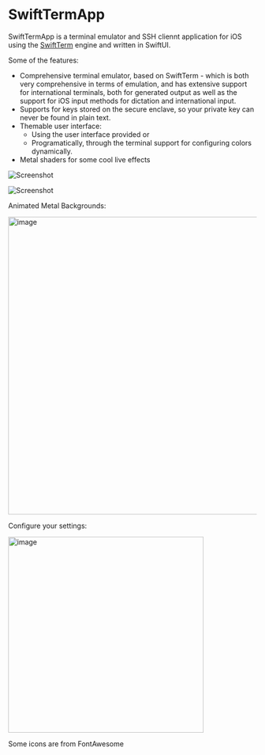# SwiftTermApp

SwiftTermApp is a terminal emulator and SSH cliennt application for iOS
using the [SwiftTerm](https://github.com/migueldeicaza/SwiftTerm) engine and written in SwiftUI.

Some of the features:
* Comprehensive terminal emulator, based on SwiftTerm - which is both very comprehensive in terms of emulation, 
  and has extensive support for international terminals, both for generated output as well as the support for
  iOS input methods for dictation and international input.
* Supports for keys stored on the secure enclave, so your private key can never be found in plain text.
* Themable user interface:
  * Using the user interface provided or
  * Programatically, through the terminal support for configuring colors dynamically.
* Metal shaders for some cool live effects

![Screenshot](https://user-images.githubusercontent.com/36863/81033655-645d5980-8e62-11ea-91c5-1d8b1931c7ce.png)

![Screenshot](https://user-images.githubusercontent.com/36863/82780270-a441ac00-9e24-11ea-9ee1-e32357e8ab58.png)

Animated Metal Backgrounds:

<img width="602" alt="image" src="https://user-images.githubusercontent.com/36863/119248021-3d042800-bb5c-11eb-964b-206e33bc4989.png">

Configure your settings:

<img width="396" alt="image" src="https://user-images.githubusercontent.com/36863/119248029-4f7e6180-bb5c-11eb-9b4b-b3432dc0b1eb.png">

Some icons are from FontAwesome
